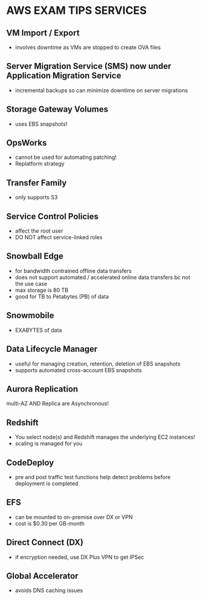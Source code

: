 # AWS EXAM TIPS SERVICES

## VM Import / Export

- involves downtime as VMs are stopped to create OVA files

## Server Migration Service (SMS) now under Application Migration Service

- incremental backups so can minimize downtime on server migrations

## Storage Gateway Volumes

- uses EBS snapshots!

## OpsWorks

- cannot be used for automating patching!
- Replatform strategy

## Transfer Family

- only supports S3

## Service Control Policies

- affect the root user
- DO NOT affect service-linked roles

## Snowball Edge

- for bandwidth contrained offline data transfers
- does not support automated / accelerated online data transfers bc not the use case
- max storage is 80 TB
- good for TB to Petabytes (PB) of data

## Snowmobile

- EXABYTES of data

## Data Lifecycle Manager

- useful for managing creation, retention, deletion of EBS snapshots
- supports automated cross-account EBS snapshots

## Aurora Replication

multi-AZ AND Replica are Asynchronous!

## Redshift

- You select node(s) and Redshift manages the underlying EC2 instances!
- scaling is managed for you

## CodeDeploy

- pre and post traffic test functions help detect problems before deployment is completed

## EFS

- can be mounted to on-premise over DX or VPN
- cost is $0.30 per GB-month

## Direct Connect (DX)

- if encryption needed, use DX Plus VPN to get IPSec

## Global Accelerator

- avoids DNS caching issues
